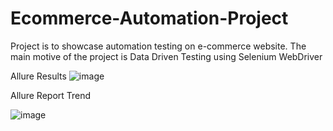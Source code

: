 # Ecommerce-Automation-Project

Project is to showcase automation testing on e-commerce website. The main motive of the project is Data Driven Testing using Selenium WebDriver 

Allure Results
![image](https://user-images.githubusercontent.com/61520051/86826358-430d2980-c0ae-11ea-9945-904e748dee3d.png)


Allure Report Trend

![image](https://user-images.githubusercontent.com/61520051/86827324-78fedd80-c0af-11ea-803b-3e598c2b5408.png)




